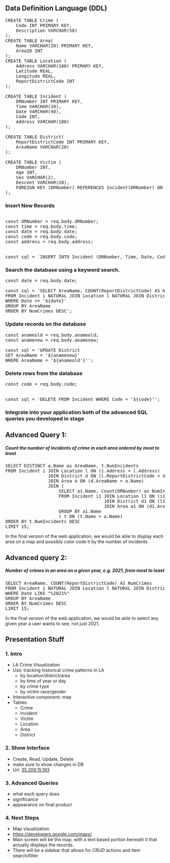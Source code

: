 
## Data Definition Language (DDL)
<pre>
CREATE TABLE Crime (
    Code INT PRIMARY KEY, 
    Description VARCHAR(50)
);
CREATE TABLE Area(
    Name VARCHAR(20) PRIMARY KEY,
    AreaID INT
);
CREATE TABLE Location (
    Address VARCHAR(100) PRIMARY KEY, 
    Latitude REAL,
    Longitude REAL,
    ReportDistrictCode INT
);

CREATE TABLE Incident (
    DRNumber INT PRIMARY KEY, 
    Time VARCHAR(20), 
    Date VARCHAR(40),
    Code INT,
    Address VARCHAR(100)
);

CREATE TABLE District(
    ReportDistrictCode INT PRIMARY KEY,
    AreaName VARCHAR(20)
);

CREATE TABLE Victim (
    DRNumber INT,
    Age INT, 
    Sex VARCHAR(2), 
    Descent VARCHAR(20),
    FOREIGN KEY (DRNumber) REFERENCES Incident(DRNumber) ON DELETE CASCADE
);
</pre>
### Insert New Records
<pre>

const dRNumber = req.body.dRNumber;
const time = req.body.time;
const date = req.body.date;
const code = req.body.code;
const address = req.body.address; 


const sql = `INSERT INTO Incident (DRNumber, Time, Date, Code, Address) VALUES ('${dRNumber}','${time}','${date}','${code}','${address}')`;
</pre>
### Search the database using a keyword search.
<pre>
const date = req.body.date;

const sql = 'SELECT AreaName, COUNT(ReportDistrictCode) AS NumCrimes
FROM Incident i NATURAL JOIN Location l NATURAL JOIN District d
WHERE Date == '${date}'
GROUP BY AreaName
ORDER BY NumCrimes DESC';
</pre>

### Update records on the database 
<pre>
const anameold = req.body.anameold;
const anamenew = req.body.anamenew;

const sql = 'UPDATE District
SET AreaName = '${anamenew}'
WHERE AreaName = '${anameold'}'';
</pre>

### Delete rows from the database

<pre>
const code = req.body.code;


const sql = 'DELETE FROM Incident WHERE Code = '${code}'';
</pre>
### Integrate into your application both of the advanced SQL queries you developed in stage 
## Advanced Query 1:
##### Count the number of incidents of crime in each area ordered by most to least
<pre>
SELECT DISTINCT a.Name as AreaName, t.NumIncidents
FROM Incident i JOIN Location l ON (i.Address = l.Address) 
                JOIN District d ON (l.ReportDistrictCode = d.ReportDistrictCode) 
                JOIN Area a ON (d.AreaName = a.Name)
                JOIN (
                    SELECT a1.Name, Count(DRNumber) as NumIncidents
                    FROM Incident i1 JOIN Location l1 ON (i1.Address = l1.Address)
                                     JOIN District d1 ON (l1.ReportDistrictCode = d1.ReportDistrictCode) 
                                     JOIN Area a1 ON (d1.AreaName = a1.Name) 
                    GROUP BY a1.Name
                    ) t ON (t.Name = a.Name)
ORDER BY t.NumIncidents DESC
LIMIT 15;
</pre>
In the final version of the web application, we would be able to display each area on a map and possibly color code it by the number of incidents. 
## Advanced query 2: 
##### Number of crimes in an area on a given year, e.g. 2021, from most to least
<pre>
SELECT AreaName, COUNT(ReportDistrictCode) AS NumCrimes
FROM Incident i NATURAL JOIN Location l NATURAL JOIN District d
WHERE Date LIKE "%2021%"
GROUP BY AreaName
ORDER BY NumCrimes DESC
LIMIT 15;
</pre>
In the final version of the web application, we would be able to select any given year a user wants to see, not just 2021. 


## Presentation Stuff
### 1. Intro
* LA Crime Visualization 
* Use: tracking historical crime patterns in LA
    * by location/district/area
    * by time of year or day
    * by crime type
    * by victim race/gender
* Interactive component: map
* Tables:
    * Crime
    * Incident
    * Victim
    * Location
    * Area
    * District


### 2. Show Interface
* Create, Read, Update, Delete
* make sure to show changes in DB
* Url: [35.209.15.193](http://35.209.15.193/)

### 3. Advanced Queries
* what each query does
* significance
* appearance on final product

### 4. Next Steps
* Map visualization 
* https://developers.google.com/maps/
* Main screen will be the map, with a text based portion beneath it  that actually displays the records. 
* There will be a sidebar that allows for CRUD actions and item search/filter
